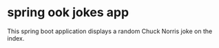 # spring ook jokes app
This spring boot application displays a random Chuck Norris joke on the index.